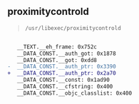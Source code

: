 ## proximitycontrold

> `/usr/libexec/proximitycontrold`

```diff

   __TEXT.__eh_frame: 0x752c
   __DATA_CONST.__auth_got: 0x1878
   __DATA_CONST.__got: 0xdd8
-  __DATA_CONST.__auth_ptr: 0x3390
+  __DATA_CONST.__auth_ptr: 0x2a70
   __DATA_CONST.__const: 0x1ad90
   __DATA_CONST.__cfstring: 0x400
   __DATA_CONST.__objc_classlist: 0x400

```
